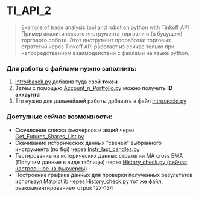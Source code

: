 # TI_API_2
>Example of trade analysis tool and robot on python with Tinkoff API
Пример аналитического инструмента торговли и (в будущем) торгового робота. Этот инструмент проработки торговых стратегий через Tinkoff API работает из сейчас только при непосредственном взаимодействии с файлами на языке python.


### Для работы с файлами нужно заполнить:
1. [intro/basek.py](https://github.com/khutdi/TI_API_2/blob/master/intro/basek.py) добавив туда свой **токен** <br/>
2. Затем с помощью [Account_n_Portfolio.py](https://github.com/khutdi/TI_API_2/blob/master/Account_n_Portfolio.py) можно получить **ID аккаунта** <br/>
3. Его нужно для дальнейшей работы добавить в файл [intro/accid.py](https://github.com/khutdi/TI_API_2/blob/master/intro/accid.py) <br/>

### Доступные сейчас возможности:

- Скачивание списка фьючерсов и акций через [Get_Futures_Shares_List.py](https://github.com/khutdi/TI_API_2/blob/master/Get_Futures_Shares_List.py)
- Скачивание исторических данных "свечей" выбранного инструмента (по figi) через [Instr_last_candles.py]([Instr_last_candles.py](https://github.com/khutdi/TI_API_2/blob/master/I)nstr_last_candles.py)
- Тестирование на исторических данных стратегии MA cross EMA (Получим данные в виде таблицы) через [History_check.py (сейчас настроенное на фьючерсы)](https://github.com/khutdi/TI_API_2/blob/master/History_check.py)
- Построение графика данных для проверки полученных результатов используя Matplotlib через [History_check.py](https://github.com/khutdi/TI_API_2/blob/master/History_check.py) тот же файл, разкомментированием строк 127-134
